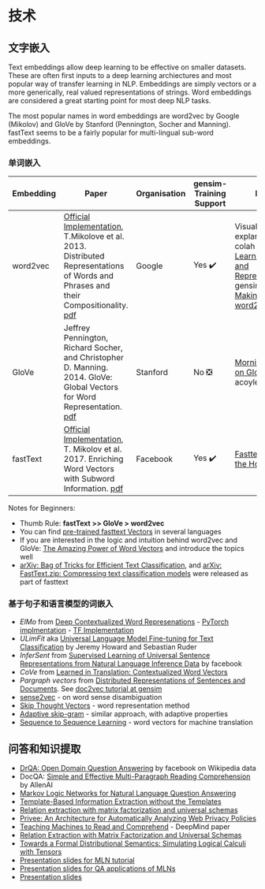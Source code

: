# 技术

## 文字嵌入

Text embeddings allow deep learning to be effective on smaller datasets. These are often first inputs to a deep learning archiectures and most popular way of transfer learning in NLP. Embeddings are simply vectors or a more generically, real valued representations of strings. Word embeddings are considered a great starting point for most deep NLP tasks.

The most popular names in word embeddings are word2vec by Google (Mikolov) and GloVe by Stanford (Pennington, Socher and Manning). fastText seems to be a fairly popular for multi-lingual sub-word embeddings.

### 单词嵌入

| Embedding | Paper                                                                                                                                                                                                                                                                                                 | Organisation | gensim- Training Support         | Blogs                                                                                                                                                                                                                                  |
| --------- | ----------------------------------------------------------------------------------------------------------------------------------------------------------------------------------------------------------------------------------------------------------------------------------------------------- | ------------ | -------------------------------- | -------------------------------------------------------------------------------------------------------------------------------------------------------------------------------------------------------------------------------------- |
| word2vec  | [Official Implementation](https://code.google.com/archive/p/word2vec/), T.Mikolove et al. 2013. Distributed Representations of Words and Phrases and their Compositionality. [pdf](https://papers.nips.cc/paper/5021-distributed-representations-of-words-and-phrases-and-their-compositionality.pdf) | Google       | Yes :heavy_check_mark:           | Visual explanations by colah at [Deep Learning, NLP, and Representations](http://colah.github.io/posts/2014-07-NLP-RNNs-Representations/); gensim's [Making Sense of word2vec](https://rare-technologies.com/making-sense-of-word2vec) |
| GloVe     | Jeffrey Pennington, Richard Socher, and Christopher D. Manning. 2014. GloVe: Global Vectors for Word Representation. [pdf](https://nlp.stanford.edu/pubs/glove.pdf)                                                                                                                                   | Stanford     | No :negative_squared_cross_mark: | [Morning Paper on GloVe](https://blog.acolyer.org/2016/04/22/glove-global-vectors-for-word-representation/) by acoyler                                                                                                                 |
| fastText  | [Official Implementation](https://github.com/facebookresearch/fastText), T. Mikolov et al. 2017. Enriching Word Vectors with Subword Information. [pdf](https://arxiv.org/abs/1607.04606)                                                                                                             | Facebook     | Yes :heavy_check_mark:           | [Fasttext: Under the Hood](https://towardsdatascience.com/fasttext-under-the-hood-11efc57b2b3)                                                                                                                                         |

Notes for Beginners:

- Thumb Rule: **fastText >> GloVe > word2vec**
- You can find [pre-trained fasttext Vectors](https://fasttext.cc/docs/en/pretrained-vectors.html) in several languages
- If you are interested in the logic and intuition behind word2vec and GloVe: [The Amazing Power of Word Vectors](https://blog.acolyer.org/2016/04/21/the-amazing-power-of-word-vectors/) and introduce the topics well
- [arXiv: Bag of Tricks for Efficient Text Classification](https://arxiv.org/abs/1607.01759), and [arXiv: FastText.zip: Compressing text classification models](https://arxiv.org/abs/1612.03651) were released as part of fasttext

### 基于句子和语言模型的词嵌入

- _ElMo_ from [Deep Contextualized Word Represenations](https://arxiv.org/abs/1802.05365) - [PyTorch implmentation](https://github.com/allenai/allennlp/blob/master/tutorials/how_to/elmo.md) - [TF Implementation](https://github.com/allenai/bilm-tf)
- _ULimFit_ aka [Universal Language Model Fine-tuning for Text Classification](https://arxiv.org/abs/1801.06146) by Jeremy Howard and Sebastian Ruder
- _InferSent_ from [Supervised Learning of Universal Sentence Representations from Natural Language Inference Data](https://arxiv.org/abs/1705.02364) by facebook
- _CoVe_ from [Learned in Translation: Contextualized Word Vectors](https://arxiv.org/abs/1708.00107)
- _Pargraph vectors_ from [Distributed Representations of Sentences and Documents](https://cs.stanford.edu/~quocle/paragraph_vector.pdf). See [doc2vec tutorial at gensim](https://rare-technologies.com/doc2vec-tutorial/)
- [sense2vec](https://arxiv.org/abs/1511.06388) - on word sense disambiguation
- [Skip Thought Vectors](https://arxiv.org/abs/1506.06726) - word representation method
- [Adaptive skip-gram](https://arxiv.org/abs/1502.07257) - similar approach, with adaptive properties
- [Sequence to Sequence Learning](https://papers.nips.cc/paper/5346-sequence-to-sequence-learning-with-neural-networks.pdf) - word vectors for machine translation

## 问答和知识提取

- [DrQA: Open Domain Question Answering](https://github.com/facebookresearch/DrQA) by facebook on Wikipedia data
- DocQA: [Simple and Effective Multi-Paragraph Reading Comprehension](https://github.com/allenai/document-qa) by AllenAI
- [Markov Logic Networks for Natural Language Question Answering](https://arxiv.org/pdf/1507.03045v1.pdf)
- [Template-Based Information Extraction without the Templates](https://www.usna.edu/Users/cs/nchamber/pubs/acl2011-chambers-templates.pdf)
- [Relation extraction with matrix factorization and universal schemas](https://www.anthology.aclweb.org/N/N13/N13-1008.pdf)
- [Privee: An Architecture for Automatically Analyzing Web Privacy Policies](https://www.sebastianzimmeck.de/zimmeckAndBellovin2014Privee.pdf)
- [Teaching Machines to Read and Comprehend](https://arxiv.org/abs/1506.03340) - DeepMind paper
- [Relation Extraction with Matrix Factorization and Universal Schemas](https://www.riedelcastro.org//publications/papers/riedel13relation.pdf)
- [Towards a Formal Distributional Semantics: Simulating Logical Calculi with Tensors](https://www.aclweb.org/anthology/S13-1001)
- [Presentation slides for MLN tutorial](https://github.com/clulab/nlp-reading-group/blob/master/fall-2015-resources/mln-summary-20150918.ppt)
- [Presentation slides for QA applications of MLNs](https://github.com/clulab/nlp-reading-group/blob/master/fall-2015-resources/Markov%20Logic%20Networks%20for%20Natural%20Language%20Question%20Answering.pdf)
- [Presentation slides](https://github.com/clulab/nlp-reading-group/blob/master/fall-2015-resources/poon-paper.pdf)

